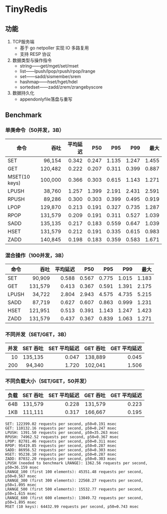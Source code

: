 # TinyRedis

## 功能

1. TCP服务端
    - 基于 go netpoller 实现 IO 多路复用
    - 支持 RESP 协议
2. 数据类型与操作指令
    - string——get/mget/set/mset
    - list——lpush/lpop/rpush/rpop/lrange
    - set——sadd/sismember/srem
    - hashmap——hset/hget/hdel
    - sortedset——zadd/zrem/zrangebyscore
3. 数据持久化
    - appendonlyfile落盘与重写

##  Benchmark

### 单类命令（50并发，3B）

| 命令 | 吞吐 | 平均延迟 | P50 | P95 | P99 | 最大 |
|---|---:|---:|---:|---:|---:|---:|
| SET | 96,154 | 0.342 | 0.247 | 1.135 | 1.247 | 1.455 |
| GET | 120,482 | 0.222 | 0.207 | 0.311 | 0.399 | 0.887 |
| MSET(10 keys) | 100,000 | 0.366 | 0.303 | 0.615 | 1.143 | 1.271 |
| LPUSH | 38,760 | 1.257 | 1.399 | 2.191 | 2.431 | 2.591 |
| RPUSH | 89,286 | 0.300 | 0.303 | 0.399 | 0.495 | 0.919 |
| LPOP | 129,870 | 0.213 | 0.191 | 0.327 | 0.735 | 1.287 |
| RPOP | 131,579 | 0.209 | 0.191 | 0.311 | 0.527 | 1.039 |
| SADD | 135,135 | 0.217 | 0.183 | 0.559 | 0.647 | 1.039 |
| HSET | 131,579 | 0.212 | 0.191 | 0.335 | 0.615 | 0.983 |
| ZADD | 140,845 | 0.198 | 0.183 | 0.359 | 0.583 | 1.671 |


### 混合操作（100并发，3B）

| 命令 | 吞吐 | 平均延迟 | P50 | P95 | P99 | 最大 |
|---|---:|---:|---:|---:|---:|---:|
| SET | 90,909 | 0.588 | 0.567 | 0.775 | 1.015 | 1.183 |
| GET | 131,579 | 0.413 | 0.367 | 0.591 | 1.391 | 2.175 |
| LPUSH | 34,722 | 2.804 | 2.943 | 4.575 | 4.735 | 5.215 |
| SADD | 87,719 | 0.627 | 0.607 | 0.863 | 0.999 | 1.231 |
| HSET | 121,951 | 0.513 | 0.391 | 1.143 | 1.247 | 1.423 |
| ZADD | 131,579 | 0.437 | 0.367 | 0.839 | 1.063 | 1.271 |


### 不同并发（SET/GET，3B）

| 并发 | SET 吞吐 | SET 平均延迟 | GET 吞吐 | GET 平均延迟 |
|---:|---:|---:|---:|---:|
| 10 | 135,135 | 0.047 | 138,889 | 0.045 |
| 200 | 94,340 | 1.720 | 102,041 | 1.506 |


### 不同负载大小（SET/GET，50并发）

| 负载 | SET 吞吐 | SET 平均延迟 | GET 吞吐 | GET 平均延迟 |
|---:|---:|---:|---:|---:|
| 64B | 131,579 | 0.228 | 131,579 | 0.223 |
| 1KB | 111,111 | 0.317 | 166,667 | 0.195 |


```
SET: 122399.02 requests per second, p50=0.191 msec
GET: 110132.16 requests per second, p50=0.247 msec
LPUSH: 1391.50 requests per second, p50=35.263 msec
RPUSH: 74962.52 requests per second, p50=0.367 msec
LPOP: 82781.46 requests per second, p50=0.311 msec
RPOP: 95419.85 requests per second, p50=0.287 msec
SADD: 86956.52 requests per second, p50=0.303 msec
HSET: 95238.10 requests per second, p50=0.287 msec
ZADD: 87032.20 requests per second, p50=0.303 msec
LPUSH (needed to benchmark LRANGE): 1362.56 requests per second, p50=36.159 msec
LRANGE_100 (first 100 elements): 45351.48 requests per second, p50=0.567 msec
LRANGE_300 (first 300 elements): 22568.27 requests per second, p50=1.095 msec
LRANGE_500 (first 500 elements): 15532.77 requests per second, p50=1.615 msec
LRANGE_600 (first 600 elements): 13049.72 requests per second, p50=1.895 msec
MSET (10 keys): 64432.99 requests per second, p50=0.743 msec
```



